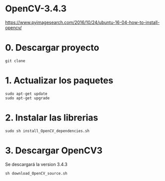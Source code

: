 # OpenCV-3.4.3
https://www.pyimagesearch.com/2016/10/24/ubuntu-16-04-how-to-install-opencv/

# 0. Descargar proyecto
```
git clone 
```
# 1. Actualizar los paquetes
```
sudo apt-get update
sudo apt-get upgrade
```
# 2. Instalar las librerias
```
sudo sh install_OpenCV_dependencies.sh
```
# 3. Descargar OpenCV3
Se descargará la version 3.4.3
```
sh download_OpenCV_source.sh
```

